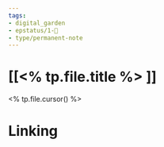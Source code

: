 ```yaml
---
tags: 
- digital_garden
- epstatus/1-🌱
- type/permanent-note
---
```

# [[<% tp.file.title %> ]]
<% tp.file.cursor() %>

# Linking


